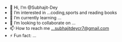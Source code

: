 - 👋 Hi, I’m @Subhajit-Dey
- 👀 I’m interested in ...coding,sports and reading books
- 🌱 I’m currently learning ...
- 💞️ I’m looking to collaborate on ...
- 📫 How to reach me ...subhajitdeycr7@gmail.com
- ⚡ Fun fact: ...

<!---
Subhajit-Dey45/Subhajit-Dey45 is a ✨ special ✨ repository because its `README.md` (this file) appears on your GitHub profile.
You can click the Preview link to take a look at your changes.
--->
